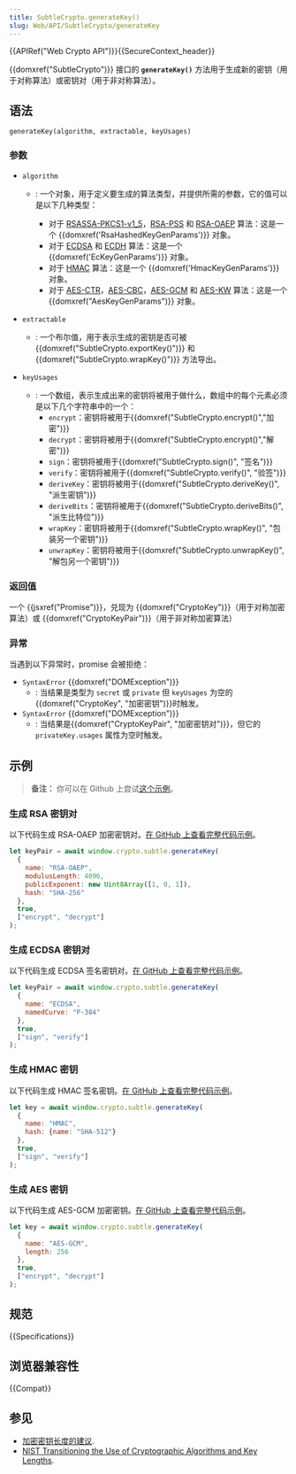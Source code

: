 ```yaml
---
title: SubtleCrypto.generateKey()
slug: Web/API/SubtleCrypto/generateKey
---
```


{{APIRef("Web Crypto API")}}{{SecureContext_header}}

{{domxref("SubtleCrypto")}} 接口的 **`generateKey()`** 方法用于生成新的密钥（用于对称算法）或密钥对（用于非对称算法）。

## 语法

```js-nolint
generateKey(algorithm, extractable, keyUsages)
```

### 参数

- `algorithm`

  - : 一个对象，用于定义要生成的算法类型，并提供所需的参数，它的值可以是以下几种类型：

    - 对于 [RSASSA-PKCS1-v1_5](/zh-CN/docs/Web/API/SubtleCrypto/sign#rsassa-pkcs1-v1_5)，[RSA-PSS](/zh-CN/docs/Web/API/SubtleCrypto/sign#rsa-pss) 和 [RSA-OAEP](/zh-CN/docs/Web/API/SubtleCrypto/encrypt#rsa-oaep) 算法：这是一个 {{domxref('RsaHashedKeyGenParams')}} 对象。
    - 对于 [ECDSA](/zh-CN/docs/Web/API/SubtleCrypto/sign#ecdsa) 和 [ECDH](/zh-CN/docs/Web/API/SubtleCrypto/deriveKey#ecdh) 算法：这是一个 {{domxref('EcKeyGenParams')}} 对象。
    - 对于 [HMAC](/zh-CN/docs/Web/API/SubtleCrypto/sign#hmac) 算法：这是一个 {{domxref('HmacKeyGenParams')}} 对象。
    - 对于 [AES-CTR](/zh-CN/docs/Web/API/SubtleCrypto/encrypt#aes-ctr)，[AES-CBC](/zh-CN/docs/Web/API/SubtleCrypto/encrypt#aes-cbc)，[AES-GCM](/zh-CN/docs/Web/API/SubtleCrypto/encrypt#aes-gcm) 和 [AES-KW](/zh-CN/docs/Web/API/SubtleCrypto/wrapKey#aes-kw) 算法：这是一个 {{domxref("AesKeyGenParams")}} 对象。

- `extractable`
  - : 一个布尔值，用于表示生成的密钥是否可被 {{domxref("SubtleCrypto.exportKey()")}} 和
    {{domxref("SubtleCrypto.wrapKey()")}} 方法导出。
- `keyUsages`
  - : 一个数组，表示生成出来的密钥将被用于做什么，数组中的每个元素必须是以下几个字符串中的一个：
    - `encrypt`：密钥将被用于{{domxref("SubtleCrypto.encrypt()","加密")}}
    - `decrypt`：密钥将被用于{{domxref("SubtleCrypto.encrypt()","解密")}}
    - `sign`：密钥将被用于{{domxref("SubtleCrypto.sign()", "签名")}}
    - `verify`：密钥将被用于{{domxref("SubtleCrypto.verify()", "验签")}}
    - `deriveKey`：密钥将被用于{{domxref("SubtleCrypto.deriveKey()", "派生密钥")}}
    - `deriveBits`：密钥将被用于{{domxref("SubtleCrypto.deriveBits()", "派生比特位")}}
    - `wrapKey`：密钥将被用于{{domxref("SubtleCrypto.wrapKey()", "包装另一个密钥")}}
    - `unwrapKey`：密钥将被用于{{domxref("SubtleCrypto.unwrapKey()", "解包另一个密钥")}}

### 返回值

一个 {{jsxref("Promise")}}，兑现为 {{domxref("CryptoKey")}}（用于对称加密算法）或  {{domxref("CryptoKeyPair")}}（用于非对称加密算法）

### 异常

当遇到以下异常时，promise 会被拒绝：

- `SyntaxError` {{domxref("DOMException")}}
  - : 当结果是类型为 `secret` 或 `private` 但 `keyUsages` 为空的{{domxref("CryptoKey", "加密密钥")}}时触发。
- `SyntaxError` {{domxref("DOMException")}}
  - : 当结果是{{domxref("CryptoKeyPair", "加密密钥对")}}，但它的 `privateKey.usages` 属性为空时触发。

## 示例

> **备注：** 你可以在 Github 上尝试[这个示例](https://mdn.github.io/dom-examples/web-crypto/encrypt-decrypt/index.html)。

### 生成 RSA 密钥对

以下代码生成 RSA-OAEP 加密密钥对。[在 GitHub 上查看完整代码示例](https://github.com/mdn/dom-examples/blob/main/web-crypto/encrypt-decrypt/rsa-oaep.js)。

```js
let keyPair = await window.crypto.subtle.generateKey(
  {
    name: "RSA-OAEP",
    modulusLength: 4096,
    publicExponent: new Uint8Array([1, 0, 1]),
    hash: "SHA-256"
  },
  true,
  ["encrypt", "decrypt"]
);
```

### 生成 ECDSA 密钥对

以下代码生成 ECDSA 签名密钥对。[在 GitHub 上查看完整代码示例](https://github.com/mdn/dom-examples/blob/main/web-crypto/sign-verify/ecdsa.js)。

```js
let keyPair = await window.crypto.subtle.generateKey(
  {
    name: "ECDSA",
    namedCurve: "P-384"
  },
  true,
  ["sign", "verify"]
);
```

### 生成 HMAC 密钥

以下代码生成 HMAC 签名密钥。[在 GitHub 上查看完整代码示例](https://github.com/mdn/dom-examples/blob/main/web-crypto/sign-verify/hmac.js)。

```js
let key = await window.crypto.subtle.generateKey(
  {
    name: "HMAC",
    hash: {name: "SHA-512"}
  },
  true,
  ["sign", "verify"]
);
```

### 生成 AES 密钥

以下代码生成 AES-GCM 加密密钥。[在 GitHub 上查看完整代码示例](https://github.com/mdn/dom-examples/blob/main/web-crypto/encrypt-decrypt/aes-gcm.js)。

```js
let key = await window.crypto.subtle.generateKey(
  {
    name: "AES-GCM",
    length: 256
  },
  true,
  ["encrypt", "decrypt"]
);
```

## 规范

{{Specifications}}

## 浏览器兼容性

{{Compat}}

## 参见

- [加密密钥长度的建议](https://www.keylength.com/).
- [NIST Transitioning the Use of Cryptographic Algorithms and Key Lengths](https://csrc.nist.gov/publications/detail/sp/800-131a/rev-1/archive/2015-11-06).
